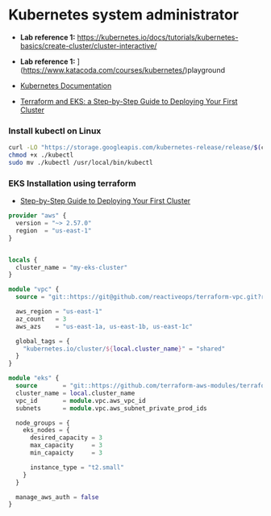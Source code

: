 # Kubernetes system administrator

- **Lab reference 1:** https://kubernetes.io/docs/tutorials/kubernetes-basics/create-cluster/cluster-interactive/

- **Lab reference 1:** ](https://www.katacoda.com/courses/kubernetes/)playground

* [Kubernetes Documentation](https://kubernetes.io/docs/concepts/)

* [Terraform and EKS: a Step-by-Step Guide to Deploying Your First Cluster](https://www.fairwinds.com/blog/terraform-and-eks-a-step-by-step-guide-to-deploying-your-first-cluster)


### Install kubectl on Linux
```sh
curl -LO "https://storage.googleapis.com/kubernetes-release/release/$(curl -s https://storage.googleapis.com/kubernetes-release/release/stable.txt)/bin/linux/amd64/kubectl"
chmod +x ./kubectl
sudo mv ./kubectl /usr/local/bin/kubectl
```

### EKS Installation using terraform
* [Step-by-Step Guide to Deploying Your First Cluster](https://www.fairwinds.com/blog/terraform-and-eks-a-step-by-step-guide-to-deploying-your-first-cluster)

```tf
provider "aws" {
  version = "~> 2.57.0"
  region  = "us-east-1"
}


locals {
  cluster_name = "my-eks-cluster"
}

module "vpc" {
  source = "git::https://git@github.com/reactiveops/terraform-vpc.git?ref=v5.0.1"

  aws_region = "us-east-1"
  az_count   = 3
  aws_azs    = "us-east-1a, us-east-1b, us-east-1c"

  global_tags = {
    "kubernetes.io/cluster/${local.cluster_name}" = "shared"
  }
}

module "eks" {
  source       = "git::https://github.com/terraform-aws-modules/terraform-aws-eks.git?ref=v12.1.0"
  cluster_name = local.cluster_name
  vpc_id       = module.vpc.aws_vpc_id
  subnets      = module.vpc.aws_subnet_private_prod_ids

  node_groups = {
    eks_nodes = {
      desired_capacity = 3
      max_capacity     = 3
      min_capaicty     = 3

      instance_type = "t2.small"
    }
  }

  manage_aws_auth = false
}
```

